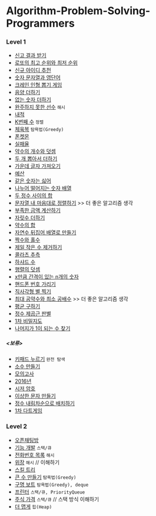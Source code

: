 # Algorithm-Problem-Solving-Programmers
### Level 1
* [신고 결과 받기](https://programmers.co.kr/learn/courses/30/lessons/92334)
* [로또의 최고 순위와 최저 순위](https://programmers.co.kr/learn/courses/30/lessons/77484)
* [신규 아이디 추천](https://programmers.co.kr/learn/courses/30/lessons/72410?language=java)
* [숫자 문자열과 영단어](https://programmers.co.kr/learn/courses/30/lessons/81301)
* [크레인 인형 뽑기 게임](https://programmers.co.kr/learn/courses/30/lessons/64061) 
* [음양 더하기](https://programmers.co.kr/learn/courses/30/lessons/76501)
* [없는 숫자 더하기](https://programmers.co.kr/learn/courses/30/lessons/86051)
* [완주하지 못한 선수](https://programmers.co.kr/learn/courses/30/lessons/42576) `해시` 
* [내적](https://programmers.co.kr/learn/courses/30/lessons/70128)
* [K번째 수](https://programmers.co.kr/learn/courses/30/lessons/42748) `정렬`
* [체육복](https://programmers.co.kr/learn/courses/30/lessons/42862) `탐욕법(Greedy)`
* [폰켓몬](https://programmers.co.kr/learn/courses/30/lessons/1845)
* [실패율](https://programmers.co.kr/learn/courses/30/lessons/42889)
* [약수의 개수와 덧셈](https://programmers.co.kr/learn/courses/30/lessons/77884)
* [두 개 뽑아서 더하기](https://programmers.co.kr/learn/courses/30/lessons/68644)
* [가운데 글자 가져오기](https://programmers.co.kr/learn/courses/30/lessons/12903)
* [예산](https://programmers.co.kr/learn/courses/30/lessons/12982)
* [같은 숫자는 싫어](https://programmers.co.kr/learn/courses/30/lessons/12906)
* [나누어 떨어지는 숫자 배열](https://programmers.co.kr/learn/courses/30/lessons/12910)
* [두 정수 사이의 합](https://programmers.co.kr/learn/courses/30/lessons/12912)
* [문자열 내 마음대로 정렬하기](https://programmers.co.kr/learn/courses/30/lessons/12915) >> 더 좋은 알고리즘 생각
* [부족한 금액 계산하기](https://programmers.co.kr/learn/courses/30/lessons/82612)
* [자릿수 더하기](https://programmers.co.kr/learn/courses/30/lessons/12931)
* [약수의 합](https://programmers.co.kr/learn/courses/30/lessons/12928)
* [자연수 뒤집어 배열로 만들기](https://programmers.co.kr/learn/courses/30/lessons/12932)
* [짝수와 홀수](https://programmers.co.kr/learn/courses/30/lessons/12937)
* [제일 작은 수 제거하기](https://programmers.co.kr/learn/courses/30/lessons/12935)
* [콜라츠 추측](https://programmers.co.kr/learn/courses/30/lessons/12943)
* [하샤드 수](https://programmers.co.kr/learn/courses/30/lessons/12947)
* [행렬의 덧셈](https://programmers.co.kr/learn/courses/30/lessons/12950)
* [x만큼 간격이 있는 n개의 숫자](https://programmers.co.kr/learn/courses/30/lessons/12954)
* [핸드폰 번호 가리기](https://programmers.co.kr/learn/courses/30/lessons/12948)
* [직사각형 별 찍기](https://programmers.co.kr/learn/courses/30/lessons/12969)
* [최대 공약수와 최소 공배수](https://programmers.co.kr/learn/courses/30/lessons/12940) >> 더 좋은 알고리즘 생각
* [평균 구하기](https://programmers.co.kr/learn/courses/30/lessons/12944)
* [정수 제곱근 판별](https://programmers.co.kr/learn/courses/30/lessons/12934) 
* [1차 비밀지도](https://programmers.co.kr/learn/courses/30/lessons/17681)
* [나머지가 1이 되는 수 찾기](https://programmers.co.kr/learn/courses/30/lessons/87389)

##### <보류>
* [키패드 누르기](https://programmers.co.kr/learn/courses/30/lessons/67256) `완전 탐색`
* [소수 만들기](https://programmers.co.kr/learn/courses/30/lessons/12977)
* [모의고사]()
* [2016년]()
* [시저 암호]()
* [이상한 문자 만들기]()
* [정수 내림차순으로 배치하기]()
* [1차 다트게임]()

### Level 2
* [오픈채팅방](https://programmers.co.kr/learn/courses/30/lessons/42888)
* [기능 개발](https://programmers.co.kr/learn/courses/30/lessons/42586) `스택/큐`
* [전화번호 목록](https://programmers.co.kr/learn/courses/30/lessons/42577) `해시`
* [위장](https://programmers.co.kr/learn/courses/30/lessons/42578) `해시` // 이해하기
* [스킬 트리](https://programmers.co.kr/learn/courses/30/lessons/49993)
* [큰 수 만들기](https://programmers.co.kr/learn/courses/30/lessons/42883) `탐욕법(Greedy)`
* [구명 보트](https://programmers.co.kr/learn/courses/30/lessons/42885) `탐욕법(Greedy), deque`
* [프린터](https://programmers.co.kr/learn/courses/30/lessons/42587) `스택/큐, PriorityQueue` 
* [주식 가격](https://programmers.co.kr/learn/courses/30/lessons/42584) `스택/큐` // 스택 방식 이해하기
* [더 맵게](https://programmers.co.kr/learn/courses/30/lessons/42626) `힙(Heap)`